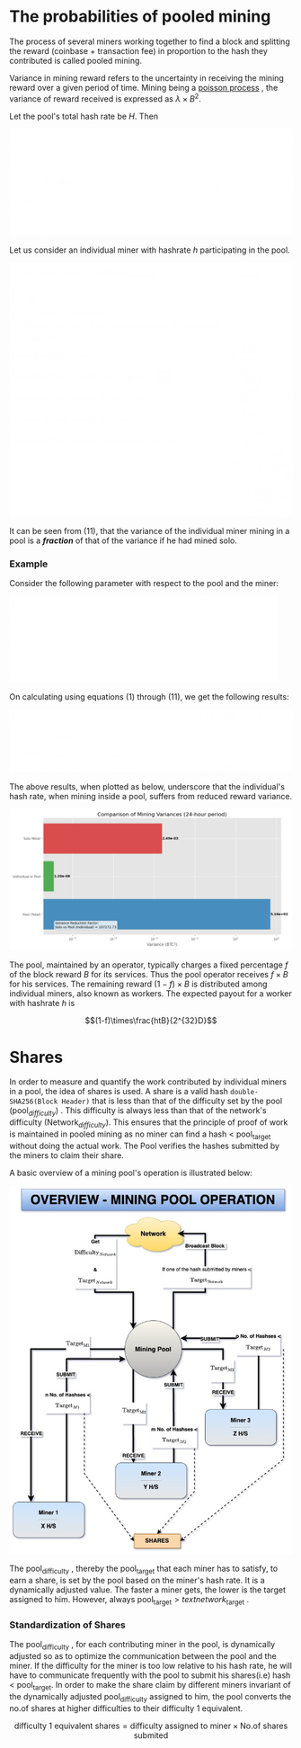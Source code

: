 # The probabilities of pooled mining

The process of several miners working together to find a block and splitting the reward (coinbase + transaction fee) in proportion to the hash they contributed is called pooled mining. 

Variance in mining reward refers to the uncertainty in receiving the mining reward over a given period of time. Mining being a [poisson process](Mining%20Probabilities.md)  , the variance of reward received is expressed as $\lambda \times B^2$. 

Let the pool's total hash rate be $H$. Then

![](images/pooleq_1.png)

Let us consider an individual miner with hashrate $h$ participating in the pool. 

![](images/pooleq_2.png)

It can be seen from (11), that the variance of the individual miner mining in a pool is a ***fraction*** of that of the variance if he had mined solo. 
### Example
Consider the following parameter with respect to the pool and the miner:

![](images/pooleq_3.png)

On calculating using equations (1) through (11), we get the following results:

![](images/pooleq_4.png)

The above results, when plotted as below, underscore that the individual's hash rate, when mining inside a pool, suffers from reduced reward variance. 

![](images/variance_comp.png)

The pool, maintained by an operator, typically charges a fixed percentage $f$ of the block reward $B$ for its services. Thus the pool operator receives $f\times B$ for his services. The remaining reward $(1-f)\times B$ is distributed among individual miners, also known as workers. The expected payout for a worker with hashrate $h$ is 
```math
(1-f)\times\frac{htB}{2^{32}D}
```
# Shares
In order to measure and quantify the work contributed by individual miners in a pool, the idea of shares is used. A share is a valid hash `double-SHA256(Block Header)` that is less than that of the difficulty set by the pool ($\text{pool}_{difficulty}$) . This difficulty is always less than that of the network's difficulty ($\text{Network}_{difficulty}$). This ensures that the principle of proof of work is maintained in pooled mining as no miner can find a hash < $\text{pool}_{\text{target}}$ without doing the actual work. The Pool verifies the hashes submitted by the miners to claim their share. 

A basic overview of a mining pool's operation is illustrated below:

![](images/miningpool.jpg)

The $\text{pool}_{\text{difficulty}}$ , thereby the $\text{pool}_{\text{target}}$ that each miner has to satisfy, to earn a share, is set by the pool based on the miner's hash rate. It is a dynamically adjusted value. The faster a miner gets, the lower is the target assigned to him. However, always $\text{pool}_{\text{target}} > text{network}_{\text{target}}$ . 
### Standardization of Shares
The $\text{pool}_{\text{difficulty}}$ , for each contributing miner in the pool, is dynamically adjusted so as to optimize the communication between the pool and the miner. If the difficulty for the miner is too low relative to his hash rate, he will have to communicate frequently with the pool to submit his shares(i.e) hash < $\text{pool}_{\text{target}}$.
In order to make the share claim by different miners invariant of the dynamically adjusted $\text{pool}_{\text{difficulty}}$ assigned to him, the pool converts the no.of shares at higher difficulties to their $\text{difficulty 1}$ equivalent. 
```math
\text{difficulty 1 equivalent shares} = \text{difficulty assigned to miner}\times \text{No.of shares submited}
```
